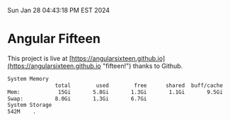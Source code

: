 Sun Jan 28 04:43:18 PM EST 2024

# Angular Fifteen


This project is live at [https://angularsixteen.github.io](https://angularsixteen.github.io "fifteen!") thanks to Github.

```bash
System Memory
               total        used        free      shared  buff/cache   available
Mem:            15Gi       5.8Gi       1.3Gi       1.1Gi       9.5Gi       9.4Gi
Swap:          8.0Gi       1.3Gi       6.7Gi
System Storage
542M	.
```
